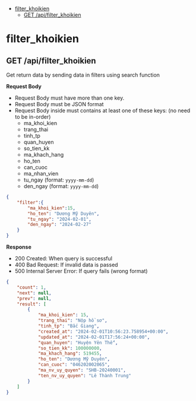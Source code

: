 - [filter\_khoikien](#filter_khoikien)
  - [GET /api/filter\_khoikien](#get-apifilter_khoikien)

# filter_khoikien
## GET /api/filter_khoikien

Get return data by sending data in filters using search function

**Request Body**
- Request Body must have more than one key.
- Request Body must be JSON format
- Request Body inside must contains at least one of these keys: (no need to be in-order)
  - ma_khoi_kien
  - trang_thai
  - tinh_tp
  - quan_huyen
  - so_tien_kk
  - ma_khach_hang
  - ho_ten
  - can_cuoc
  - ma_nhan_vien
  - tu_ngay (format: `yyyy-mm-dd`)
  - den_ngay (format: `yyyy-mm-dd`)
```json
{
    "filter":{
        "ma_khoi_kien":15,
        "ho_ten": "Dương Mỹ Duyên",
        "tu_ngay": "2024-02-01",
        "den_ngay": "2024-02-27"
    }
}
```

**Response**
- 200 Created: When query is successful
- 400 Bad Request: If invalid data is passed
- 500 Internal Server Error: If query fails (wrong format)

```json
{
    "count": 1,
    "next": null,
    "prev": null,
    "result": [
        {
            "ma_khoi_kien": 15,
            "trang_thai": "Nộp hồ sơ",
            "tinh_tp": "Bắc Giang",
            "created_at": "2024-02-01T10:56:23.758954+00:00",
            "updated_at": "2024-02-01T17:56:24+00:00",
            "quan_huyen": "Huyện Yên Thế",
            "so_tien_kk": 100000000,
            "ma_khach_hang": 519455,
            "ho_ten": "Dương Mỹ Duyên",
            "can_cuoc": "046202002065",
            "ma_nv_uy_quyen": "SHB-20240001",
            "ten_nv_uy_quyen": "Lê Thành Trung"
        }
    ]
}
```
